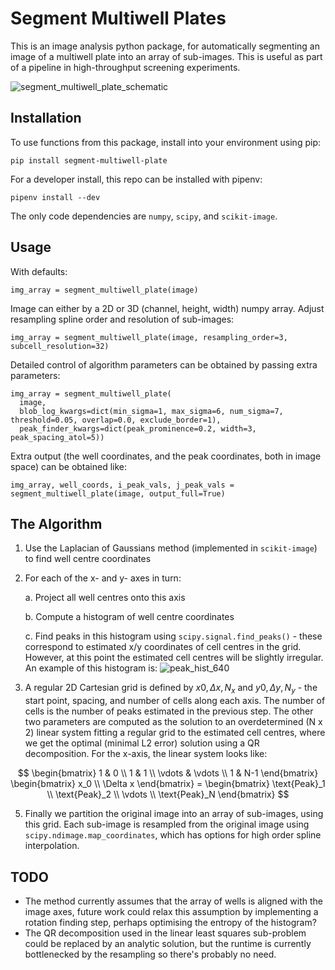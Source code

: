 # Segment Multiwell Plates

This is an image analysis python package, for automatically segmenting an image of a multiwell plate into an array of
sub-images. This is useful as part of a pipeline in high-throughput screening experiments.

![segment_multiwell_plate_schematic](https://github.com/murraycutforth/segment-multiwell-plate/assets/11088372/43852418-7767-4e7f-aba9-2da69ed3eaad)


## Installation

To use functions from this package, install into your environment using pip:

`pip install segment-multiwell-plate`

For a developer install, this repo can be installed with pipenv:

`pipenv install --dev`

The only code dependencies are `numpy`, `scipy`, and `scikit-image`.


## Usage

With defaults:

    img_array = segment_multiwell_plate(image)

Image can either by a 2D or 3D (channel, height, width) numpy array. Adjust resampling spline order and resolution of sub-images:

    img_array = segment_multiwell_plate(image, resampling_order=3, subcell_resolution=32)

 Detailed control of algorithm parameters can be obtained by passing extra parameters:

    img_array = segment_multiwell_plate(
      image,
      blob_log_kwargs=dict(min_sigma=1, max_sigma=6, num_sigma=7, threshold=0.05, overlap=0.0, exclude_border=1),
      peak_finder_kwargs=dict(peak_prominence=0.2, width=3, peak_spacing_atol=5))

Extra output (the well coordinates, and the peak coordinates, both in image space) can be obtained like:

    img_array, well_coords, i_peak_vals, j_peak_vals = segment_multiwell_plate(image, output_full=True)



## The Algorithm

1. Use the Laplacian of Gaussians method (implemented in `scikit-image`) to find well centre coordinates
2. For each of the x- and y- axes in turn:

     a. Project all well centres onto this axis
  
     b. Compute a histogram of well centre coordinates
  
     c. Find peaks in this histogram using `scipy.signal.find_peaks()` - these correspond to estimated x/y coordinates of cell centres in the grid. However, at this point the estimated cell centres will be slightly irregular.
An example of this histogram is: ![peak_hist_640](https://github.com/murraycutforth/segment-multiwell-plate/assets/11088372/f65e0ef3-e483-464f-8608-67d44eb4d869)

4.  A regular 2D Cartesian grid is defined by $x0, \Delta x, N_x$ and $y0, \Delta y, N_y$ - the start point, spacing, and number of cells along each axis.
The number of cells is the number of peaks estimated in the previous step. The other two parameters are computed as the solution to an overdetermined (N x 2) linear
system fitting a regular grid to the estimated cell centres, where we get the optimal (minimal L2 error) solution using a QR decomposition. For the x-axis, the linear system looks like:

$$
\begin{bmatrix}
    1 & 0 \\
    1 & 1 \\
    \vdots & \vdots \\
    1 & N-1
\end{bmatrix} \begin{bmatrix}
    x_0 \\
    \Delta x
\end{bmatrix} = \begin{bmatrix}
    \text{Peak}_1 \\
    \text{Peak}_2 \\
    \vdots \\
    \text{Peak}_N
\end{bmatrix}
$$

5. Finally we partition the original image into an array of sub-images, using this grid. Each sub-image is resampled from the original image using `scipy.ndimage.map_coordinates`,
which has options for high order spline interpolation.

 
## TODO

- The method currently assumes that the array of wells is aligned with the image axes, future work could relax this assumption by implementing a rotation finding step, perhaps optimising the entropy of the histogram?
- The QR decomposition used in the linear least squares sub-problem could be replaced by an analytic solution, but the runtime is currently bottlenecked by the resampling so there's probably no need.
